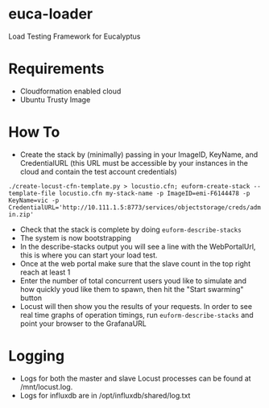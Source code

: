 euca-loader
===========
Load Testing Framework for Eucalyptus

Requirements
==================
- Cloudformation enabled cloud
- Ubuntu Trusty Image

How To
==================
- Create the stack by (minimally) passing in your ImageID, KeyName, and CredentialURL (this URL must be accessible by your instances in the cloud and contain the test account credentials)

```./create-locust-cfn-template.py > locustio.cfn; euform-create-stack --template-file locustio.cfn my-stack-name -p ImageID=emi-F6144478 -p KeyName=vic -p CredentialURL='http://10.111.1.5:8773/services/objectstorage/creds/admin.zip'```

- Check that the stack is complete by doing ```euform-describe-stacks```
- The system is now bootstrapping
- In the describe-stacks output you will see a line with the WebPortalUrl, this is where you can start your load test.
- Once at the web portal make sure that the slave count in the top right reach at least 1
- Enter the number of total concurrent users youd like to simulate and how quickly youd like them to spawn, then hit the "Start swarming" button
- Locust will then show you the results of your requests. In order to see real time graphs of operation timings, run  ```euform-describe-stacks``` and point your browser to the GrafanaURL

Logging
===================
- Logs for both the master and slave Locust processes can be found at /mnt/locust.log. 
- Logs for influxdb are in /opt/influxdb/shared/log.txt
